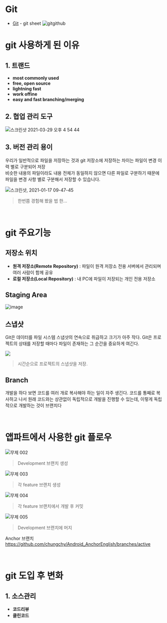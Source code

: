 # Git
* [Git](Git.md) - git sheet
![gitgithub](https://user-images.githubusercontent.com/53849793/112778449-8ade4180-907f-11eb-9d75-9d6df5984de9.png)

# git 사용하게 된 이유
## 1. 트랜드 
* **most commonly used** 
* **free, open source** 
* **lightning fast**
* **work offine**
* **easy and fast branching/merging**

## 2. 협업 관리 도구

![스크린샷 2021-03-29 오후 4 54 44](https://user-images.githubusercontent.com/53849793/112804561-86318180-90af-11eb-9835-5663c530a9c3.png)

## 3. 버전 관리 용이
우리가 일반적으로 파일을 저장하는 것과 git 저장소에 저장하는 차이는 파일이 변경 이력 별로 구분되어 저장<br>
비슷한 내용의 파일이라도 내용 전체가 동일하지 않으면 다른 파일로 구분하기 때문에 파일을 변경 사항 별로 구분해서 저장할 수 있습니다.<br>

![스크린샷, 2021-01-17 09-47-45](https://user-images.githubusercontent.com/53849793/112794747-59c33880-90a2-11eb-8efa-340709221176.png)

> 한번쯤 경험해 봤을 법 한...
> 
<br>

# git 주요기능
## 저장소 위치
* **원격 저장소(Remote Repository)** : 파일이 원격 저장소 전용 서버에서 관리되며 여러 사람이 함께 공유
* **로컬 저장소(Local Repository)** : 내 PC에 파일이 저장되는 개인 전용 저장소
 
## Staging Area

![image](https://user-images.githubusercontent.com/53849793/112796455-f2f34e80-90a4-11eb-9a47-4b1417652189.png)

## 스냅샷

Git은 데이터를 파일 시스템 스냅샷의 연속으로 취급하고 크기가 아주 작다. Git은 프로젝트의 상태를 저장할 때마다 파일이 존재하는 그 순간을 중요하게 여긴다.

<img src="https://git-scm.com/book/en/v2/images/snapshots.png">

> 시간순으로 프로젝트의 스냅샷을 저장.

## Branch

개발을 하다 보면 코드를 여러 개로 복사해야 하는 일이 자주 생긴다. 코드를 통째로 복사하고 나서 원래 코드와는 상관없이 독립적으로 개발을 진행할 수 있는데, 이렇게 독립적으로 개발하는 것이 브랜치다

<br>

# 앱파트에서 사용한 git 플로우

![무제 002](https://user-images.githubusercontent.com/53849793/112917727-41086080-913e-11eb-8c7a-59fead60230c.jpeg)
> Development 브랜치 생성

![무제 003](https://user-images.githubusercontent.com/53849793/112917780-5a111180-913e-11eb-8a46-c25b808b4375.jpeg)
> 각 feature 브랜치 생성

![무제 004](https://user-images.githubusercontent.com/53849793/112919032-2daac480-9141-11eb-8ded-c5d7dc0a83f0.jpeg)
> 각 feature 브랜치에서 개발 후 커밋

![무제 005](https://user-images.githubusercontent.com/53849793/112919049-37342c80-9141-11eb-9a23-001a24bc0b47.jpeg)
> Development 브랜치에 머지

Anchor 브랜치 https://github.com/chungchy/Android_AnchorEnglish/branches/active

<br>

# git 도입 후 변화
## 1. 소스관리
* **코드리뷰**
* **클린코드**
